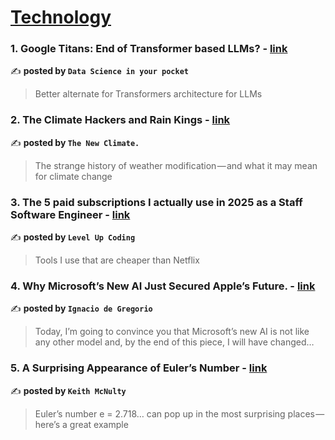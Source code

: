 
<h1><a href=https://medium.com/tag/technology/recommended target="_blank" rel="noopener noreferrer">Technology</a></h1>
<h3>1. Google Titans: End of Transformer based LLMs? - <a href="https://medium.com/data-science-in-your-pocket/google-titans-end-of-transformer-based-llms-6c889d0673eb" target="_blank" rel="noopener noreferrer">link</a></h3>

✍️ **posted by `Data Science in your pocket`**

<blockquote>Better alternate for Transformers architecture for LLMs</blockquote>

<h3>2. The Climate Hackers and Rain Kings - <a href="https://medium.com/the-new-climate/the-climate-hackers-and-rain-kings-f1d8da47c719" target="_blank" rel="noopener noreferrer">link</a></h3>

✍️ **posted by `The New Climate.`**

<blockquote>The strange history of weather modification — and what it may mean for climate change</blockquote>

<h3>3. The 5 paid subscriptions I actually use in 2025 as a Staff Software Engineer - <a href="https://medium.com/gitconnected/the-5-paid-subscriptions-i-actually-use-in-2025-as-a-staff-software-engineer-98033c94566e" target="_blank" rel="noopener noreferrer">link</a></h3>

✍️ **posted by `Level Up Coding`**

<blockquote>Tools I use that are cheaper than Netflix</blockquote>

<h3>4. Why Microsoft’s New AI Just Secured Apple’s Future. - <a href="https://medium.com/@ignacio.de.gregorio.noblejas/why-microsofts-new-ai-just-secured-apple-s-future-2a26039d6ac2" target="_blank" rel="noopener noreferrer">link</a></h3>

✍️ **posted by `Ignacio de Gregorio`**

<blockquote>Today, I’m going to convince you that Microsoft’s new AI is not like any other model and, by the end of this piece, I will have changed…</blockquote>

<h3>5. A Surprising Appearance of Euler’s Number - <a href="https://medium.com/@keith-mcnulty/a-surprising-appearance-of-eulers-number-68a1eb1eeb3f" target="_blank" rel="noopener noreferrer">link</a></h3>

✍️ **posted by `Keith McNulty`**

<blockquote>Euler’s number e = 2.718… can pop up in the most surprising places — here’s a great example</blockquote>

